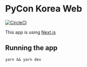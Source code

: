 # PyCon Korea Web

[![CircleCI](https://circleci.com/gh/pythonkr/pyconkr-web.svg?style=svg)](https://circleci.com/gh/pythonkr/pyconkr-web)

This app is using [Next.js](https://nextjs.org/)

## Running the app
`yarn && yarn dev`
